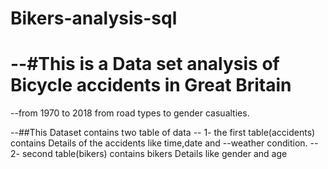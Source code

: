 # Bikers-analysis-sql
# --#This is a Data set analysis of Bicycle accidents in Great Britain
--from 1970 to 2018 from road types to gender casualties.

--##This Dataset contains two table of data
-- 1- the first table(accidents) contains Details of the accidents like time,date and 
--weather condition.
-- 2- second table(bikers) contains bikers Details like gender and age  
